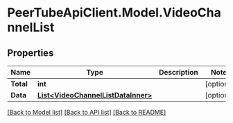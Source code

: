 # PeerTubeApiClient.Model.VideoChannelList

## Properties

Name | Type | Description | Notes
------------ | ------------- | ------------- | -------------
**Total** | **int** |  | [optional] 
**Data** | [**List&lt;VideoChannelListDataInner&gt;**](VideoChannelListDataInner.md) |  | [optional] 

[[Back to Model list]](../README.md#documentation-for-models) [[Back to API list]](../README.md#documentation-for-api-endpoints) [[Back to README]](../README.md)

